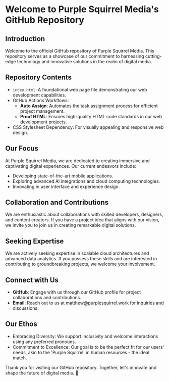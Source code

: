 Welcome to Purple Squirrel Media's GitHub Repository
====================================================

Introduction
------------

Welcome to the official GitHub repository of Purple Squirrel Media. This repository serves as a showcase of our commitment to harnessing cutting-edge technology and innovative solutions in the realm of digital media.

Repository Contents
-------------------

*   `index.html`: A foundational web page file demonstrating our web development capabilities.
*   GitHub Actions Workflows:
    *   **Auto Assign**: Automates the task assignment process for efficient project management.
    *   **Proof HTML**: Ensures high-quality HTML code standards in our web development projects.
*   CSS Stylesheet Dependency: For visually appealing and responsive web design.

Our Focus
---------

At Purple Squirrel Media, we are dedicated to creating immersive and captivating digital experiences. Our current endeavors include:

*   Developing state-of-the-art mobile applications.
*   Exploring advanced AI integrations and cloud computing technologies.
*   Innovating in user interface and experience design.

Collaboration and Contributions
-------------------------------

We are enthusiastic about collaborations with skilled developers, designers, and content creators. If you have a project idea that aligns with our vision, we invite you to join us in creating remarkable digital solutions.

Seeking Expertise
-----------------

We are actively seeking expertise in scalable cloud architectures and advanced data analytics. If you possess these skills and are interested in contributing to groundbreaking projects, we welcome your involvement.

Connect with Us
---------------

*   **GitHub**: Engage with us through our GitHub profile for project collaborations and contributions.
*   **Email**: Reach out to us at matthew@purplesquirrel.work for inquiries and discussions.

Our Ethos
---------

*   Embracing Diversity: We support inclusivity and welcome interactions using any preferred pronouns.
*   Commitment to Excellence: Our goal is to be the perfect fit for our users' needs, akin to the 'Purple Squirrel' in human resources - the ideal match.

Thank you for visiting our GitHub repository. Together, let's innovate and shape the future of digital media. 🌟
